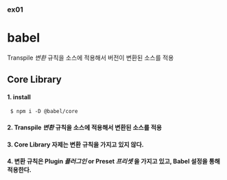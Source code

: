 ### ex01
# babel
Transpile _변환_ 규칙을 소스에 적용해서 버전이 변환된 소스를 적용

## Core Library


#### 1. install
     $ npm i -D @babel/core 

#### 2. Transpile _변환_ 규칙을 소스에 적용해서 변환된 소스를 적용
#### 3. Core Library 자제는 변환 규칙을 가지고 있지 않다.
#### 4. 변환 규칙은 Plugin _플러그인_ or Preset _프리셋_ 을 가지고 있고, Babel 설정을 통해 적용한다.

